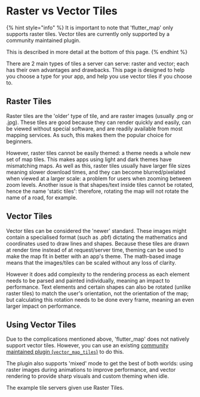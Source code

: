 # Raster vs Vector Tiles

{% hint style="info" %}
It is important to note that 'flutter\_map' only supports raster tiles. Vector tiles are currently only supported by a community maintained plugin.

This is described in more detail at the bottom of this page.
{% endhint %}

There are 2 main types of tiles a server can serve: raster and vector; each has their own advantages and drawbacks. This page is designed to help you choose a type for your app, and help you use vector tiles if you choose to.

## Raster Tiles

Raster tiles are the 'older' type of tile, and are raster images (usually .png or .jpg). These tiles are good because they can render quickly and easily, can be viewed without special software, and are readily available from most mapping services. As such, this makes them the popular choice for beginners.

However, raster tiles cannot be easily themed: a theme needs a whole new set of map tiles. This makes apps using light and dark themes have mismatching maps. As well as this, raster tiles usually have larger file sizes meaning slower download times, and they can become blurred/pixelated when viewed at a larger scale: a problem for users when zooming between zoom levels. Another issue is that shapes/text inside tiles cannot be rotated, hence the name 'static tiles': therefore, rotating the map will not rotate the name of a road, for example.

## Vector Tiles

Vector tiles can be considered the 'newer' standard. These images might contain a specialised format (such as .pbf) dictating the mathematics and coordinates used to draw lines and shapes. Because these tiles are drawn at render time instead of at request/server time, theming can be used to make the map fit in better with an app's theme. The math-based image means that the images/tiles can be scaled without any loss of clarity.

However it does add complexity to the rendering process as each element needs to be parsed and painted individually, meaning an impact to performance. Text elements and certain shapes can also be rotated (unlike raster tiles) to match the user's orientation, not the orientation of the map; but calculating this rotation needs to be done every frame, meaning an even larger impact on performance.

## Using Vector Tiles

Due to the complications mentioned above, 'flutter\_map' does not natively support vector tiles. However, you can use an existing [community maintained plugin (`vector_map_tiles`)](https://github.com/greensopinion/flutter-vector-map-tiles) to do this.

The plugin also supports 'mixed' mode to get the best of both worlds: using raster images during animations to improve performance, and vector rendering to provide sharp visuals and custom theming when idle.

The example tile servers given use Raster Tiles.
